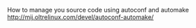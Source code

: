 
How to manage you source code using autoconf and automake
http://mij.oltrelinux.com/devel/autoconf-automake/


